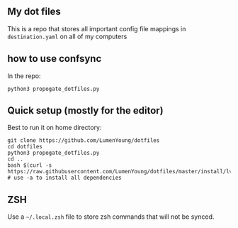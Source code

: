## My dot files

This is a repo that stores all important config file mappings in `destination.yaml` on all of my computers

## how to use confsync

In the repo:

```
python3 propogate_dotfiles.py
```

## Quick setup (mostly for the editor)

Best to run it on home directory:

```
git clone https://github.com/LumenYoung/dotfiles
cd dotfiles
python3 propogate_dotfiles.py
cd ..
bash $(curl -s https://raw.githubusercontent.com/LumenYoung/dotfiles/master/install/lvim_install.sh) # use -a to install all dependencies
```

## ZSH

Use a `~/.local.zsh` file to store zsh commands that will not be synced.

